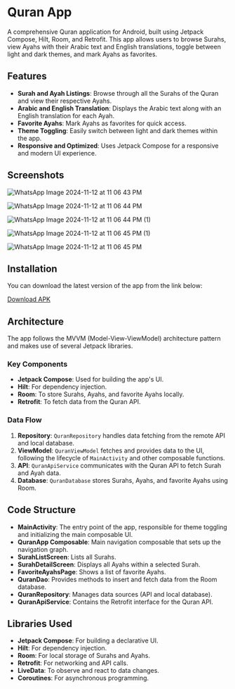 # Quran App

A comprehensive Quran application for Android, built using Jetpack Compose, Hilt, Room, and Retrofit. This app allows users to browse Surahs, view Ayahs with their Arabic text and English translations, toggle between light and dark themes, and mark Ayahs as favorites.

## Features

- **Surah and Ayah Listings**: Browse through all the Surahs of the Quran and view their respective Ayahs.
- **Arabic and English Translation**: Displays the Arabic text along with an English translation for each Ayah.
- **Favorite Ayahs**: Mark Ayahs as favorites for quick access.
- **Theme Toggling**: Easily switch between light and dark themes within the app.
- **Responsive and Optimized**: Uses Jetpack Compose for a responsive and modern UI experience.

## Screenshots

![WhatsApp Image 2024-11-12 at 11 06 43 PM](https://github.com/user-attachments/assets/d5851277-0393-480e-bfee-3f553b22bf0f)

![WhatsApp Image 2024-11-12 at 11 06 44 PM](https://github.com/user-attachments/assets/667bc70d-0b66-4d60-8f19-2d1b5b5703b4)

![WhatsApp Image 2024-11-12 at 11 06 44 PM (1)](https://github.com/user-attachments/assets/ad990fea-73b3-4226-910e-da776f9bc620)

![WhatsApp Image 2024-11-12 at 11 06 45 PM (1)](https://github.com/user-attachments/assets/ff317ae0-5178-4993-8671-aafe824c2b8a)

![WhatsApp Image 2024-11-12 at 11 06 45 PM](https://github.com/user-attachments/assets/4d12a9f2-81eb-468b-a26a-43d572466b7c)

## Installation

You can download the latest version of the app from the link below:

[Download APK](https://github.com/LaibaIstkar/Quran/raw/main/apk/app-debug.apk)

## Architecture

The app follows the MVVM (Model-View-ViewModel) architecture pattern and makes use of several Jetpack libraries.

### Key Components

- **Jetpack Compose**: Used for building the app's UI.
- **Hilt**: For dependency injection.
- **Room**: To store Surahs, Ayahs, and favorite Ayahs locally.
- **Retrofit**: To fetch data from the Quran API.

### Data Flow

1. **Repository**: `QuranRepository` handles data fetching from the remote API and local database.
2. **ViewModel**: `QuranViewModel` fetches and provides data to the UI, following the lifecycle of `MainActivity` and other composable functions.
3. **API**: `QuranApiService` communicates with the Quran API to fetch Surah and Ayah data.
4. **Database**: `QuranDatabase` stores Surahs, Ayahs, and favorite Ayahs using Room.

## Code Structure

- **MainActivity**: The entry point of the app, responsible for theme toggling and initializing the main composable UI.
- **QuranApp Composable**: Main navigation composable that sets up the navigation graph.
- **SurahListScreen**: Lists all Surahs.
- **SurahDetailScreen**: Displays all Ayahs within a selected Surah.
- **FavoriteAyahsPage**: Shows a list of favorite Ayahs.
- **QuranDao**: Provides methods to insert and fetch data from the Room database.
- **QuranRepository**: Manages data sources (API and local database).
- **QuranApiService**: Contains the Retrofit interface for the Quran API.

## Libraries Used

- **Jetpack Compose**: For building a declarative UI.
- **Hilt**: For dependency injection.
- **Room**: For local storage of Surahs and Ayahs.
- **Retrofit**: For networking and API calls.
- **LiveData**: To observe and react to data changes.
- **Coroutines**: For asynchronous programming.

